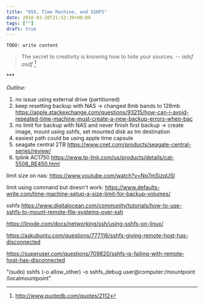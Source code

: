 ```yaml
---
title: "OSX, Time Machine, and SSHFS"
date: 2018-03-20T21:52:39+08:00
tags: [""]
draft: true
---
```


`TODO: write content` 



> The secret to creativity is knowing how to hide your sources. 
> -- <cite>adsf asdf [^1]</cite>

[^1]:http://www.quotedb.com/quotes/2112



<p class="text-center">***</p>

*Outline:*

1. no issue using external drive (partitioned)
2. keep resetting backup with NAS → changed 8mb bands to 128mb https://apple.stackexchange.com/questions/93215/how-can-i-avoid-repeated-time-machine-must-create-a-new-backup-errors-when-bac
3. no limit for backup with NAS and never finish first backup → create image, mount using sshfs, set mounted disk as tm destination 
4. easiest path could be using apple time capsule
5. seagate central 2TB https://www.cnet.com/products/seagate-central-series/review/
6. tplink AC1750 https://www.tp-link.com/us/products/details/cat-5508_RE450.html

limit size on nas: https://www.youtube.com/watch?v=Nq7mSizqUSI


limit using command but doesn't work: https://www.defaults-write.com/time-machine-setup-a-size-limit-for-backup-volumes/


sshfs https://www.digitalocean.com/community/tutorials/how-to-use-sshfs-to-mount-remote-file-systems-over-ssh

https://linode.com/docs/networking/ssh/using-sshfs-on-linux/


https://askubuntu.com/questions/777116/sshfs-giving-remote-host-has-disconnected

https://superuser.com/questions/709820/sshfs-is-failing-with-remote-host-has-disconnected

"(sudo) sshfs (-o allow_other) -o sshfs_debug user@computer:/mountpoint /localmountpoint"
